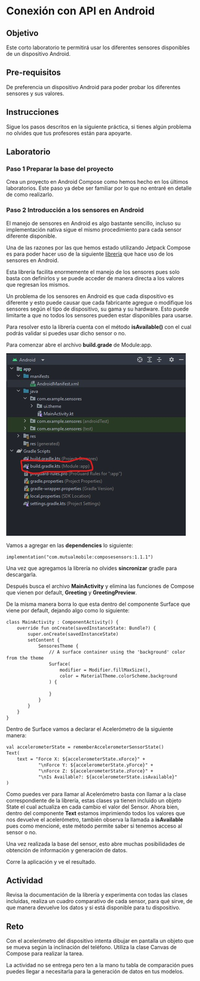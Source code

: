 # Conexión con API en Android

## Objetivo

Este corto laboratorio te permitirá usar los diferentes sensores disponibles de un dispositivo Android.

## Pre-requisitos
De preferencia un dispositivo Android para poder probar los diferentes sensores y sus valores.

## Instrucciones

Sigue los pasos descritos en la siguiente práctica, si tienes algún problema no olvides que tus profesores están para apoyarte.

## Laboratorio
### Paso 1 Preparar la base del proyecto

Crea un proyecto en Android Compose como hemos hecho en los últimos laboratorios. Este paso ya debe ser familiar por lo que no entraré en detalle de como realizarlo.

### Paso 2 Introducción a los sensores en Android

El manejo de sensores en Android es algo bastante sencillo, incluso su implementación nativa sigue el mismo procedimiento para cada sensor diferente disponible.

Una de las razones por las que hemos estado utilizando Jetpack Compose es para poder hacer uso de la siguiente [librería](https://github.com/mutualmobile/ComposeSensors) que hace uso de los sensores en Android.

Esta librería facilita enormemente el manejo de los sensores pues solo basta con definirlos y se puede acceder de manera directa a los valores que regresan los mismos.

Un problema de los sensores en Android es que cada dispositivo es diferente y esto puede causar que cada fabricante agregue o modifique los sensores según el tipo de dispositivo, su gama y su hardware. Esto puede limitarte a que no todos los sensores pueden estar disponibles para usarse.

Para resolver esto la librería cuenta con el método **isAvailable()** con el cual podrás validar si puedes usar dicho sensor o no.


Para comenzar abre el archivo **build.grade** de Module:app.

![lab_3](6_sensores_android/3_001.jpg)

Vamos a agregar en las **dependencies** lo siguiente:

```
implementation("com.mutualmobile:composesensors:1.1.1")
```

Una vez que agregamos la librería no olvides **sincronizar** gradle para descargarla.

Después busca el archivo **MainActivity** y elimina las funciones de Compose que vienen por default, **Greeting** y **GreetingPreview**.

De la misma manera borra lo que esta dentro del componente Surface que viene por default, dejando algo como lo siguiente:

```
class MainActivity : ComponentActivity() {  
    override fun onCreate(savedInstanceState: Bundle?) {  
        super.onCreate(savedInstanceState)  
        setContent {  
            SensoresTheme {  
                // A surface container using the 'background' color from the theme  
                Surface(  
                    modifier = Modifier.fillMaxSize(),  
                    color = MaterialTheme.colorScheme.background  
                ) {  
                      
                }  
            }  
        }  
    }  
}
```

Dentro de Surface vamos a declarar el Acelerómetro de la siguiente manera:

```
val accelerometerState = rememberAccelerometerSensorState()  
Text(  
    text = "Force X: ${accelerometerState.xForce}" +  
            "\nForce Y: ${accelerometerState.yForce}" +  
            "\nForce Z: ${accelerometerState.zForce}" +  
            "\nIs Available?: ${accelerometerState.isAvailable}"  
)
```

Como puedes ver para llamar al Acelerómetro basta con llamar a la clase correspondiente de la librería, estas clases ya tienen incluido un objeto State el cual actualiza en cada cambio el valor del Sensor. Ahora bien, dentro del componente **Text** estamos imprimiendo todos los valores que nos devuelve el acelerómetro, también observa la llamada a **isAvailable** pues como mencioné, este método permite saber si tenemos acceso al sensor o no.

Una vez realizada la base del sensor, esto abre muchas posibilidades de obtención de información y generación de datos.

Corre la aplicación y ve el resultado.

## Actividad
Revisa la documentación de la librería y experimenta con todas las clases incluidas, realiza un cuadro comparativo de cada sensor, para qué sirve, de que manera devuelve los datos y si está disponible para tu dispositivo.

## Reto
Con el acelerómetro del dispositivo intenta dibujar en pantalla un objeto que se mueva según la inclinación del teléfono. Utiliza la clase Canvas de Compose para realizar la tarea.

La actividad no se entrega pero ten a la mano tu tabla de comparación pues puedes llegar a necesitarla para la generación de datos en tus modelos.